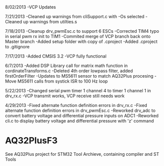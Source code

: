 8/02/2013
-VCP Updates

7/21/2013
-Cleaned up warnings from cliSupport.c with -Os selected
-Cleaned up warnings from utilties.s

7/18/2013
-Cleanup drv_pwmEsc.c to support 6 ESCs
-Corrected TIM4 typo in serial pwm rx init to TIM1
-Commited merge of VCP branch back onto Master branch
-Added setup folder with copy of .cproject
-Added .cproject to .gitignore

7/17/2013
-Added CMSIS 3.2
-VCP fully functional

6/7/2013
-Added DSP Library call for matrix math function in cordinateTransforms.c
-Deleted 4th order lowpass filter, added firstOrderFilter
-Updates to MS5611 sensor to match AQ32Plus procesing
-Move MS5611 calls from systick ISR to 100 Hz loop

5/22/2013
-Changed serial pwm timer 1 channel 4 to timer 1 channel 1 in drv_rx.c
-VCP transmit works, VCP receive still needs work

4/29/2013
-Fixed alternate function definition errors in drv_rx.c
-Fixed alternate function definition errors in drv_pwmEsc.c
-Reworked drv_adc to convert battery voltage and differential pressure inputs on ADC1
-Reworked cli.c to display battery voltage and differential pressure with 'z' command

AQ32PlusF3
==============

See AQ32Plus project for STM32 Tool Archieve, containing compiler and ST Tools

